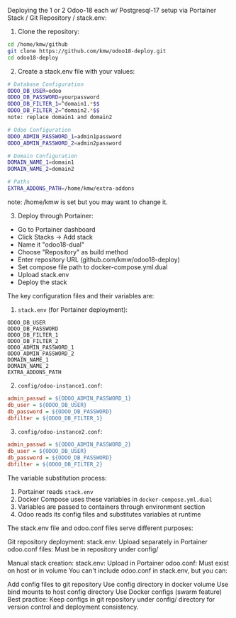 Deploying the 1 or 2 Odoo-18 each w/ Postgresql-17 setup via Portainer Stack / Git Repository / stack.env:

1. Clone the repository:
```bash
cd /home/kmw/github
git clone https://github.com/kmw/odoo18-deploy.git
cd odoo18-deploy
```

2. Create a stack.env file with your values:
```bash
# Database Configuration
ODOO_DB_USER=odoo
ODOO_DB_PASSWORD=yourpassword
ODOO_DB_FILTER_1=^domain1.*$$
ODOO_DB_FILTER_2=^domain2.*$$
note: replace domain1 and domain2

# Odoo Configuration
ODOO_ADMIN_PASSWORD_1=admin1password
ODOO_ADMIN_PASSWORD_2=admin2password

# Domain Configuration
DOMAIN_NAME_1=domain1
DOMAIN_NAME_2=domain2

# Paths
EXTRA_ADDONS_PATH=/home/kmw/extra-addons
```
note: /home/kmw is set but you may want to change it.

3. Deploy through Portainer:
- Go to Portainer dashboard
- Click Stacks → Add stack
- Name it "odoo18-dual"
- Choose "Repository" as build method
- Enter repository URL (github.com/kmw/odoo18-deploy)
- Set compose file path to docker-compose.yml.dual
- Upload stack.env
- Deploy the stack

The key configuration files and their variables are:

1. `stack.env` (for Portainer deployment):
```
ODOO_DB_USER
ODOO_DB_PASSWORD
ODOO_DB_FILTER_1
ODOO_DB_FILTER_2
ODOO_ADMIN_PASSWORD_1
ODOO_ADMIN_PASSWORD_2
DOMAIN_NAME_1
DOMAIN_NAME_2
EXTRA_ADDONS_PATH
```

2. `config/odoo-instance1.conf`:
```ini
admin_passwd = ${ODOO_ADMIN_PASSWORD_1}
db_user = ${ODOO_DB_USER}
db_password = ${ODOO_DB_PASSWORD}
dbfilter = ${ODOO_DB_FILTER_1}
```

3. `config/odoo-instance2.conf`:
```ini
admin_passwd = ${ODOO_ADMIN_PASSWORD_2}
db_user = ${ODOO_DB_USER}
db_password = ${ODOO_DB_PASSWORD}
dbfilter = ${ODOO_DB_FILTER_2}
```

The variable substitution process:
1. Portainer reads `stack.env`
2. Docker Compose uses these variables in `docker-compose.yml.dual`
3. Variables are passed to containers through environment section
4. Odoo reads its config files and substitutes variables at runtime

The stack.env file and odoo.conf files serve different purposes:

Git repository deployment:
stack.env: Upload separately in Portainer
odoo.conf files: Must be in repository under config/

Manual stack creation:
stack.env: Upload in Portainer
odoo.conf: Must exist on host or in volume
You can't include odoo.conf in stack.env, but you can:

Add config files to git repository
Use config directory in docker volume
Use bind mounts to host config directory
Use Docker configs (swarm feature)
Best practice: Keep configs in git repository under config/ directory for version control and deployment consistency.

